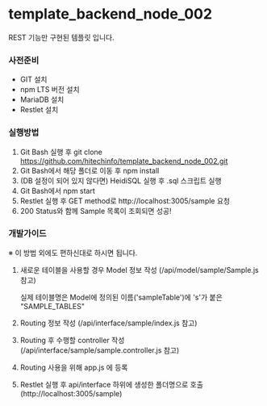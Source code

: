 # template_backend_node_002
REST 기능만 구현된 템플릿 입니다.

### 사전준비
- GIT 설치
- npm LTS 버전 설치
- MariaDB 설치
- Restlet 설치

### 실행방법
1. Git Bash 실행 후 git clone https://github.com/hitechinfo/template_backend_node_002.git
2. Git Bash에서 해당 폴더로 이동 후 npm install
3. (DB 설정이 되어 있지 않다면) HeidiSQL 실행 후 .sql 스크립트 실행
4. Git Bash에서 npm start
5. Restlet 실행 후 GET method로 http://localhost:3005/sample 요청
6. 200 Status와 함께 Sample 목록이 조회되면 성공!

### 개발가이드
※ 이 방법 외에도 편하신대로 하시면 됩니다.
1. 새로운 테이블을 사용할 경우 Model 정보 작성 (/api/model/sample/Sample.js 참고)
   
   실제 테이블명은 Model에 정의된 이름('sampleTable')에 's'가 붙은 "SAMPLE_TABLES"
2. Routing 정보 작성 (/api/interface/sample/index.js 참고)
3. Routing 후 수행할 controller 작성 (/api/interface/sample/sample.controller.js 참고)
4. Routing 사용을 위해 app.js 에 등록
5. Restlet 실행 후 api/interface 하위에 생성한 폴더명으로 호출 (http://localhost:3005/sample)
